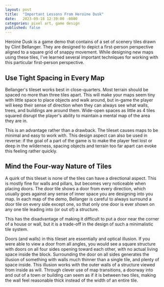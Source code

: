 ```yaml
---
layout: post
title:  "Important Lessons From Heroine Dusk"
date:   2023-09-18 12:39:00 -0800
categories: pixel art, game design
published: false
---
```


Heroine Dusk is a game demo that contains of a set of scenery tiles 
drawn by Clint Bellanger. They are designed to depict a first-person 
perspective aligned to a square grid of snappy movement. While designing 
new maps using these tiles, I've learned several important techniques 
for working with this particular first-person perspective.

Use Tight Spacing in Every Map
------------------------------

Bellanger's tileset works best in close-quarters. Most terrain should be 
spaced no more than three tiles apart. This will make your maps seem 
tiny with little space to place objects and walk around, but in-game the 
player will keep their sense of direction when they can always see what 
walls, trees, and buildings are around them. Wide-open spaces as little 
as 4 tiles squared disrupt the player's ability to maintain a mental map 
of the area they are in.

This is an advantage rather than a drawback. The tileset causes maps to 
be minimal and easy to work with. This design aspect can also be used in 
reverse: if the goal of a part of the game is to make the player feel 
lost or deep in the wilderness, spacing objects and terrain too far 
apart can evoke this feeling rather quickly.

Mind the Four-way Nature of Tiles
---------------------------------

A quirk of this tileset is none of the tiles can have a directional 
aspect. This is mostly fine for walls and pillars, but becomes very 
noticeable when placing doors. The door tile shows a door from every 
direction, which usually goes against any sense of inner space you are 
designing into you map. In each map of the demo, Bellanger is careful to 
always surround a door tile on every side except one, so that only one 
door is ever shown on any one tile leading into (or out of) a structure.

This has the disadvantage of making it difficult to put a door near the 
corner of a house or wall, but it is a trade-off in the design of such a 
minimalistic tile system.

Doors (and walls) in this tileset are essentially and optical illusion. 
If you were able to view a door from all angles, you would see a square 
structure with doors on all four sides opening toward each other, with 
no actual living space inside the block. Surrounding the door on all 
sides generates the illusion of something with walls much thinner than a 
single tile, and plenty of space inside. This illusion works with the 
outer walls of a structure viewed from inside as will. Through clever 
use of map transitions, a doorway into and out of a town or building can 
seem as if it is between two tiles, making the wall feel reasonable 
thick instead of the width of an entire tile.
